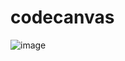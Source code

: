 # codecanvas

![image](https://github.com/sushant76s/codecanvas/assets/60610128/2ae4629e-1f14-4984-8280-c9e796e5f9ef)
